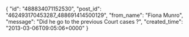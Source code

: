  {
   "id": "488834071152530",
   "post_id": "462493170453287_488691414500129",
   "from_name": "Fiona Munro",
   "message": "Did he go to the previous Court cases ?",
   "created_time": "2013-03-06T09:05:06+0000"
 }

